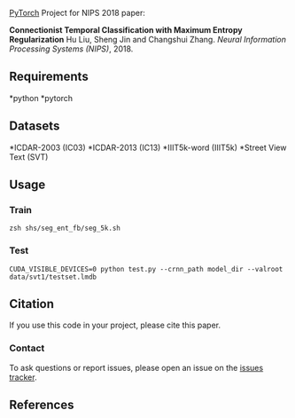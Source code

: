 [PyTorch](http://pytorch.org/) Project for NIPS 2018 paper: 

**Connectionist Temporal Classification with Maximum Entropy Regularization**
Hu Liu, Sheng Jin and Changshui Zhang. *Neural Information Processing Systems (NIPS)*, 2018. 


## Requirements
*python
*pytorch


## Datasets
*ICDAR-2003 (IC03)
*ICDAR-2013 (IC13)
*IIIT5k-word (IIIT5k) 
*Street View Text (SVT)

## Usage
### Train
`zsh shs/seg_ent_fb/seg_5k.sh`
### Test
`CUDA_VISIBLE_DEVICES=0 python test.py --crnn_path model_dir --valroot data/svt1/testset.lmdb`

## Citation
If you use this code in your project, please cite this paper.

### Contact
To ask questions or report issues, please open an issue on the [issues tracker](https://github.com/liuhu-bigeye/enctc.crnn/issues).

## References
